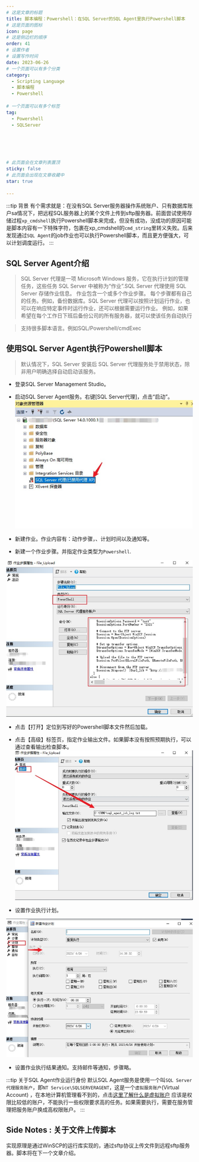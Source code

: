 ```yaml
---
# 这是文章的标题
title: 脚本编程：Powershell：在SQL Server的SQL Agent里执行Powershell脚本
# 这是页面的图标
icon: page
# 这是侧边栏的顺序
order: 41
# 设置作者
# 设置写作时间
date: 2023-06-26
# 一个页面可以有多个分类
category:
  - Scripting Language
  - 脚本编程
  - Powershell

# 一个页面可以有多个标签
tag:
  - Powershell
  - SQLServer

  



# 此页面会在文章列表置顶
sticky: false
# 此页面会出现在文章收藏中
star: true

---
```


:::tip 背景
有个需求就是：在没有SQL Server服务器操作系统账户、只有数据库账户sa情况下，把远程SQL服务器上的某个文件上传到sftp服务器。前面尝试使用存储过程`xp_cmdshell`执行Powershell脚本来完成，但没有成功，没成功的原因可能是脚本内容有一下特殊字符，包裹在xp_cmdshell的`cmd_string`里转义失败。后来 发现通过`SQL Agent`的job作业也可以执行Powershell脚本，而且更方便强大，可以计划调度运行。
:::



## SQL Server Agent介绍

>SQL Server 代理是一项 Microsoft Windows 服务，它在执行计划的管理任务，这些任务 SQL Server 中被称为“作业”.SQL Server 代理使用 SQL Server 存储作业信息。 作业包含一个或多个作业步骤。 每个步骤都有自己的任务。例如，备份数据库。SQL Server 代理可以按照计划运行作业，也可以在响应特定事件时运行作业，还可以根据需要运行作业。 例如，如果希望在每个工作日下班后备份公司的所有服务器，就可以使该任务自动执行

>支持很多脚本语言。例如SQL/Powershell/cmdExec


## 使用SQL Server Agent执行Powershell脚本



>默认情况下，SQL Server 安装后 SQL Server 代理服务处于禁用状态，除非用户明确选择自动启动该服务。

- 登录SQL Server Management Studio。
- 启动SQL Server Agent服务。右键[SQL Server代理]，点击“启动”。
![启动SQLAgent](../../PostImages/post41_ps_sql_agent_turn_on.jpg)

- 新建作业。作业内容有：动作步骤，、计划时间以及通知等。


- 新建一个作业步骤。并指定作业类型为`Powershell`.

![指定作业类型](../../PostImages/post41_ps_sql_agent_new_job_type.jpg)

- 点击【打开】定位到写好的Powershell脚本文件然后加载。

- 点击【高级】标签页，指定作业输出文件。如果脚本没有按照预期执行，可以通过查看输出检查脚本。
![指定脚本输出](../../PostImages/post41_ps_sql_agent_new_job_output.jpg)

- 设置作业执行计划。

![设置调度计划](../../PostImages/post41_ps_sql_agent_new_job_schedule.jpg)

- 设置作业执行结果通知。支持邮件等通知，步骤略。

:::tip 关于SQL Agent作业运行身份
默认SQL Agent服务是使用一个叫`SQL Server 代理服务账户`，即`NT Service\SQLSERVERAGENT`，这是一个`虚拟服务账户`(Virtual Account) ，在本地计算机管理看不到的，点击[这里了解什么是虚拟账户](https://learn.microsoft.com/en-us/sql/database-engine/configure-windows/configure-windows-service-accounts-and-permissions?redirectedfrom=MSDN&view=sql-server-ver16#VA_Desc) 应该是权限比较低的账户，不能执行一些权限要求高的任务。如果需要执行，需要在服务管理把服务账户换成高权限账户。
:::

## Side Notes : 关于文件上传脚本

实现原理是通过WinSCP的运行库实现的，通过sftp协议上传文件到远程sftp服务器。脚本将在下一个文章介绍。
